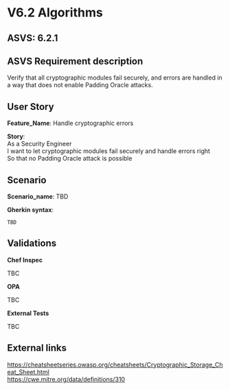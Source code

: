 # V6.2 Algorithms

## ASVS: 6.2.1

## ASVS Requirement description

Verify that all cryptographic modules fail securely, and errors
are handled in a way that does not enable Padding Oracle attacks.

## User Story

**Feature_Name**: Handle cryptographic errors

**Story**:\
As a Security Engineer\
I want to let cryptographic modules fail securely and handle errors right\
So that no Padding Oracle attack is possible

## Scenario

**Scenario_name**: TBD

**Gherkin syntax**:

```gherkin
TBD
```

## Validations

**Chef Inspec**

TBC

**OPA**

TBC

**External Tests**

TBC

## External links

<https://cheatsheetseries.owasp.org/cheatsheets/Cryptographic_Storage_Cheat_Sheet.html> \
<https://cwe.mitre.org/data/definitions/310>
